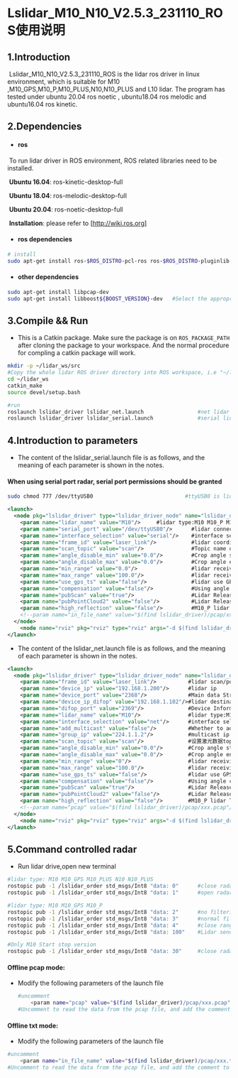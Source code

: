 # Lslidar_M10_N10_V2.5.3_231110_ROS使用说明

## 1.Introduction

​		Lslidar_M10_N10_V2.5.3_231110_ROS is the lidar ros driver in linux environment, which is suitable for M10 ,M10_GPS,M10_P,M10_PLUS,N10,N10_PLUS and L10 lidar. The program has  tested under ubuntu 20.04 ros noetic , ubuntu18.04 ros melodic and ubuntu16.04 ros kinetic.



## 2.Dependencies

- #### ros

​	To run lidar driver in ROS environment, ROS related libraries need to be installed.

​	**Ubuntu 16.04**: ros-kinetic-desktop-full

​	**Ubuntu 18.04**: ros-melodic-desktop-full

​	**Ubuntu 20.04**: ros-noetic-desktop-full

​	**Installation**: please refer to [http://wiki.ros.org]



- #### ros dependencies

```bash
# install
sudo apt-get install ros-$ROS_DISTRO-pcl-ros ros-$ROS_DISTRO-pluginlib  ros-$ROS_DISTRO-pcl-conversions  ros-$ROS_DISTRO-diagnostic-updater
```



- #### other dependencies

~~~bash
sudo apt-get install libpcap-dev 
sudo apt-get install libboost${BOOST_VERSION}-dev   #Select the appropriate version
~~~



## 3.Compile && Run

- This is a Catkin package. Make sure the package is on `ROS_PACKAGE_PATH` after cloning the package to your workspace. And the normal procedure for compling a catkin package will work.

```bash
mkdir -p ~/lidar_ws/src
#Copy the whole lidar ROS driver directory into ROS workspace, i.e "~/lidar_ws/src".
cd ~/lidar_ws
catkin_make
source devel/setup.bash

#run
roslaunch lslidar_driver lslidar_net.launch 				#net lidar
roslaunch lslidar_driver lslidar_serial.launch 				#serial lidar
```



## 4.Introduction to parameters

- The content of the lslidar_serial.launch file is as follows, and the meaning of each parameter is shown in the notes.

#### When using serial port radar, serial port permissions should be granted

~~~bash
sudo chmod 777 /dev/ttyUSB0								#ttyUSB0 is lidar serial port
~~~



~~~xml
<launch>
  <node pkg="lslidar_driver" type="lslidar_driver_node" name="lslidar_driver_node" output="screen">
    <param name="lidar_name" value="M10"/>     #lidar type:M10 M10_P M10_PLUS M10_GPS N10 N10_PLUS L10
    <param name="serial_port" value="/dev/ttyUSB0"/>      #lidar connection serial port
    <param name="interface_selection" value="serial"/>    #interface select: net or serial
    <param name="frame_id" value="laser_link"/>           #lidar coordinates 
    <param name="scan_topic" value="scan"/>               #Topic name of lidar scan
    <param name="angle_disable_min" value="0.0"/>         #Crop angle start
    <param name="angle_disable_max" value="0.0"/>         #Crop angle end
    <param name="min_range" value="0.0"/>                 #lidar receiving distance min
    <param name="max_range" value="100.0"/>               #lidar receiving distance max
    <param name="use_gps_ts" value="false"/>              #lidar use GPS timing
    <param name="compensation" value="false"/>            #Using angle compensation
    <param name="pubScan" value="true"/>                  #Lidar Release Scanning Theme
    <param name="pubPointCloud2" value="false"/>          #Lidar Release pointcloud2 Theme
    <param name="high_reflection" value="false"/>         #M10_P lidar This value needs to be filled in,Uncertain, please contact technical support.
    <!--param name="in_file_name" value="$(find lslidar_driver)/pcap/xxx.txt"/-->   #Using the txt file reading function
  </node>
    <node name="rviz" pkg="rviz" type="rviz" args="-d $(find lslidar_driver)/rviz/lslidar.rviz" output="screen"/>      #Visualization
</launch>
~~~



- The content of the lslidar_net.launch file is as follows, and the meaning of each parameter is shown in the notes.

~~~xml
<launch>
  <node pkg="lslidar_driver" type="lslidar_driver_node" name="lslidar_driver_node" output="screen">
    <param name="frame_id" value="laser_link"/>          #lidar scan/point cloud coordinate system name
    <param name="device_ip" value="192.168.1.200"/>      #lidar ip
    <param name="device_port" value="2368"/>             #Main data Stream Output Protocol packet port
    <param name="device_ip_difop" value="192.168.1.102"/>#lidar destination IP
    <param name="difop_port" value="2369"/>              #Device Information Output Protocol packet port
    <param name="lidar_name" value="M10"/>               #lidar type:M10 M10_P M10_PLUS M10_GPS N10 N10_PLUS L10M10_GPS N10 N10_PLUS L10
    <param name="interface_selection" value="net"/>      #interface select: net or serial
    <param name="add_multicast" value="false"/>          #Whether to add multicast
    <param name="group_ip" value="224.1.1.2"/>           #multicast ip
    <param name="scan_topic" value="scan"/>              #设置激光数据topic名称
    <param name="angle_disable_min" value="0.0"/>        #Crop angle start
    <param name="angle_disable_max" value="0.0"/>        #Crop angle end
    <param name="min_range" value="0"/>                  #lidar receiving distance min
    <param name="max_range" value="100.0"/>              #lidar receiving distance max
    <param name="use_gps_ts" value="false"/>             #lidar use GPS timing
    <param name="compensation" value="false"/>           #Using angle compensation
    <param name="pubScan" value="true"/>                 #Lidar Release Scanning Theme
    <param name="pubPointCloud2" value="false"/>         #Lidar Release pointcloud2 Theme
    <param name="high_reflection" value="false"/>        #M10_P lidar This value needs to be filled in,Uncertain, please contact technical support.
    <!--param name="pcap" value="$(find lslidar_driver)/pcap/xxx.pcap"/-->  #Using the pcap file reading function
  </node>
    <node name="rviz" pkg="rviz" type="rviz" args="-d $(find lslidar_driver)/rviz/lslidar.rviz" output="screen"/>     #Visualization
</launch>
~~~



## 5.Command controlled radar

- Run lidar drive,open new terminal

~~~bash
#lidar type: M10 M10_GPS M10_PLUS N10 N10_PLUS 
rostopic pub -1 /lslidar_order std_msgs/Int8 "data: 0"		#close radar
rostopic pub -1 /lslidar_order std_msgs/Int8 "data: 1"		#open radar

#lidar type: M10 M10_GPS M10_P
rostopic pub -1 /lslidar_order std_msgs/Int8 "data: 2"		#no filtering
rostopic pub -1 /lslidar_order std_msgs/Int8 "data: 3"		#normal filtering
rostopic pub -1 /lslidar_order std_msgs/Int8 "data: 4"		#close range filtering
rostopic pub -1 /lslidar_order std_msgs/Int8 "data: 100"    #Lidar sends device packets

#Only M10 Start stop version
rostopic pub -1 /lslidar_order std_msgs/Int8 "data: 30"		#close radar & stop send data
~~~





#### Offline pcap mode:

- Modify the following parameters of the launch file

  ~~~bash
  #uncomment
      <param name="pcap" value="$(find lslidar_driver)/pcap/xxx.pcap"/> 
  #Uncomment to read the data from the pcap file, and add the comment to read the data from the lidar 
  ~~~

  

#### Offline txt mode:

- Modify the following parameters of the launch file

~~~bash
#uncomment
    <param name="in_file_name" value="$(find lslidar_driver)/pcap/xxx.txt"/> 
#Uncomment to read the data from the pcap file, and add the comment to read the data from the lidar 
~~~

